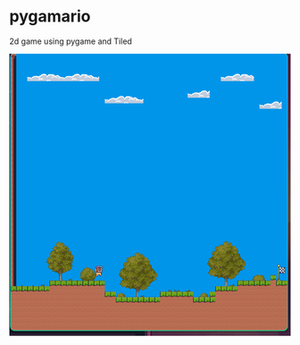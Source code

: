 # pygamario
2d game using pygame and Tiled

![Image Alt Text](https://github.com/Aliiiiii404/pygamario/blob/main/screenshots/pygamario.png)
